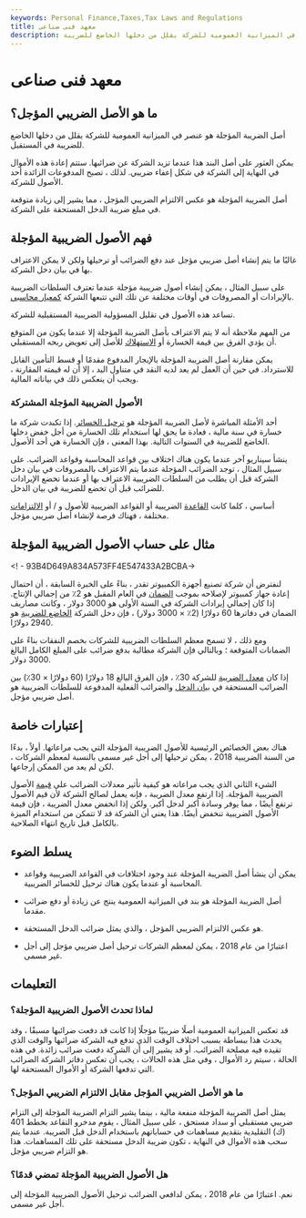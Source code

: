 ```yaml
---
keywords: Personal Finance,Taxes,Tax Laws and Regulations
title: معهد فنى صناعى
description: الأصل الضريبي المؤجل هو بند في الميزانية العمومية للشركة يقلل من دخلها الخاضع للضريبة.
---
```


# معهد فنى صناعى
## ما هو الأصل الضريبي المؤجل؟

أصل الضريبة المؤجلة هو عنصر في الميزانية العمومية للشركة يقلل من دخلها الخاضع للضريبة في المستقبل.

يمكن العثور على أصل البند هذا عندما تزيد الشركة عن ضرائبها. ستتم إعادة هذه الأموال في النهاية إلى الشركة في شكل إعفاء ضريبي. لذلك ، تصبح المدفوعات الزائدة أحد الأصول للشركة.

أصل الضريبة المؤجلة هو عكس الالتزام الضريبي المؤجل ، مما يشير إلى زيادة متوقعة في مبلغ ضريبة الدخل المستحقة على الشركة.

## فهم الأصول الضريبية المؤجلة

غالبًا ما يتم إنشاء أصل ضريبي مؤجل عند دفع الضرائب أو ترحيلها ولكن لا يمكن الاعتراف بها في بيان دخل الشركة.

على سبيل المثال ، يمكن إنشاء أصول ضريبية مؤجلة عندما تعترف السلطات الضريبية بالإيرادات أو المصروفات في أوقات مختلفة عن تلك التي تتبعها الشركة [كمعيار محاسبي](/accounting-standard).

تساعد هذه الأصول في تقليل المسؤولية الضريبية المستقبلية للشركة.

من المهم ملاحظة أنه لا يتم الاعتراف بأصل الضريبة المؤجلة إلا عندما يكون من المتوقع أن يؤدي الفرق بين قيمة الخسارة أو [الاستهلاك](/depreciation) للأصل إلى تعويض ربحه المستقبلي.

يمكن مقارنة أصل الضريبة المؤجلة بالإيجار المدفوع مقدمًا أو قسط التأمين القابل للاسترداد. في حين أن العمل لم يعد لديه النقد في متناول اليد ، إلا أن له قيمته المقارنة ، ويجب أن ينعكس ذلك في بياناته المالية.

### الأصول الضريبية المؤجلة المشتركة

أحد الأمثلة المباشرة لأصل الضريبة المؤجلة هو [ترحيل الخسائر](/tax-loss-carryforward). إذا تكبدت شركة ما خسارة في سنة مالية ، فعادة ما يحق لها استخدام تلك الخسارة من أجل خفض دخلها الخاضع للضريبة في السنوات التالية. بهذا المعنى ، فإن الخسارة هي أحد الأصول.

ينشأ سيناريو آخر عندما يكون هناك اختلاف بين قواعد المحاسبة وقواعد الضرائب. على سبيل المثال ، توجد الضرائب المؤجلة عندما يتم الاعتراف بالمصروفات في بيان دخل الشركة قبل أن يطلب من السلطات الضريبية الاعتراف بها أو عندما تخضع الإيرادات للضرائب قبل أن تخضع للضريبة في بيان الدخل.

أساسي ، كلما كانت [القاعدة](/taxbase) الضريبية أو القواعد الضريبية للأصول و / أو [الالتزامات](/liability) مختلفة ، فهناك فرصة لإنشاء أصل ضريبي مؤجل.

## مثال على حساب الأصول الضريبية المؤجلة

<! - 93B4D649A834A573FF4E547433A2BCBA->

لنفترض أن شركة تصنيع أجهزة الكمبيوتر تقدر ، بناءً على الخبرة السابقة ، أن احتمال إعادة جهاز كمبيوتر لإصلاحه بموجب [الضمان](/warranty) في العام المقبل هو 2٪ من إجمالي الإنتاج. إذا كان إجمالي إيرادات الشركة في السنة الأولى هو 3000 دولار ، وكانت مصاريف الضمان في دفاترها 60 دولارًا (2٪ × 3000 دولار) ، فإن دخل الشركة [الخاضع للضريبة](/taxableincome) هو 2940 دولارًا.

ومع ذلك ، لا تسمح معظم السلطات الضريبية للشركات بخصم النفقات بناءً على الضمانات المتوقعة ؛ وبالتالي فإن الشركة مطالبة بدفع ضرائب على المبلغ الكامل البالغ 3000 دولار.

إذا كان [معدل الضريبة](/taxrate) للشركة 30٪ ، فإن الفرق البالغ 18 دولارًا (60 دولارًا × 30٪) بين الضرائب المستحقة في [بيان الدخل](/incomestatement) والضرائب الفعلية المدفوعة للسلطات الضريبية هو أصل ضريبي مؤجل.

## إعتبارات خاصة

هناك بعض الخصائص الرئيسية للأصول الضريبية المؤجلة التي يجب مراعاتها. أولاً ، بدءًا من السنة الضريبية 2018 ، يمكن ترحيلها إلى أجل غير مسمى بالنسبة لمعظم الشركات ، لكن لم يعد من الممكن إرجاعها.

الشيء الثاني الذي يجب مراعاته هو كيفية تأثير معدلات الضرائب على [قيمة](/value) الأصول الضريبية المؤجلة. إذا ارتفع معدل الضريبة ، فإنه يعمل لصالح الشركة لأن قيم الأصول ترتفع أيضًا ، مما يوفر وسادة أكبر لدخل أكبر. ولكن إذا انخفض معدل الضريبة ، فإن قيمة الأصول الضريبية تنخفض أيضًا. هذا يعني أن الشركة قد لا تتمكن من استخدام الميزة بالكامل قبل تاريخ انتهاء الصلاحية.

## يسلط الضوء

- يمكن أن ينشأ أصل الضريبة المؤجلة عند وجود اختلافات في القواعد الضريبية وقواعد المحاسبة أو عندما يكون هناك ترحيل للخسائر الضريبية.

- أصل الضريبة المؤجلة هو بند في الميزانية العمومية ينتج عن زيادة أو دفع ضرائب مقدما.

- هو عكس الالتزام الضريبي المؤجل ، والذي يمثل ضرائب الدخل المستحقة.

- اعتبارًا من عام 2018 ، يمكن لمعظم الشركات ترحيل أصل ضريبي مؤجل إلى أجل غير مسمى.

## التعليمات

### لماذا تحدث الأصول الضريبية المؤجلة؟

قد تعكس الميزانية العمومية أصلًا ضريبيًا مؤجلًا إذا كانت قد دفعت ضرائبها مسبقًا ، وقد يحدث هذا ببساطة بسبب اختلاف الوقت الذي تدفع فيه الشركة ضرائبها والوقت الذي تقيده فيه مصلحة الضرائب. أو قد يشير إلى أن الشركة دفعت ضرائب زائدة. في هذه الحالة ، سيتم رد الأموال ، وفي مثل هذه الحالات ، يجب أن تعكس دفاتر الشركة الضرائب التي تدفعها الشركة أو الأموال المستحقة لها.

### ما هو الأصل الضريبي المؤجل مقابل الالتزام الضريبي المؤجل؟

يمثل أصل الضريبة المؤجلة منفعة مالية ، بينما يشير التزام الضريبة المؤجلة إلى التزام ضريبي مستقبلي أو سداد مستحق ، على سبيل المثال ، يقوم مدخرو التقاعد بخطط 401 (ك) التقليدية بتقديم مساهمات في حساباتهم باستخدام الدخل قبل الضريبة. عندما يتم سحب هذه الأموال في النهاية ، تكون ضريبة الدخل مستحقة على تلك المساهمات. هذا هو التزام ضريبي مؤجل.

### هل الأصول الضريبية المؤجلة تمضي قدمًا؟

نعم. اعتبارًا من عام 2018 ، يمكن لدافعي الضرائب ترحيل الأصول الضريبية المؤجلة إلى أجل غير مسمى.

